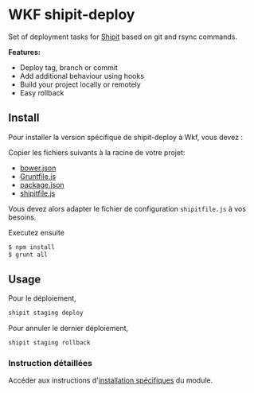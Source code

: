# WKF shipit-deploy

Set of deployment tasks for [Shipit](https://github.com/shipitjs/shipit) based on git and rsync commands.

**Features:**

- Deploy tag, branch or commit
- Add additional behaviour using hooks
- Build your project locally or remotely
- Easy rollback

## Install

Pour installer la version spécifique de shipit-deploy à Wkf, vous devez :

Copier les fichiers suivants à la racine de votre projet:

- [bower.json](https://github.com/wolters-kluwer-france/shipit-deploy/blob/master/wkf/bower.json)
- [Gruntfile.js](https://github.com/wolters-kluwer-france/shipit-deploy/blob/master/wkf/Gruntfile.js)
- [package.json](https://github.com/wolters-kluwer-france/shipit-deploy/blob/master/wkf/package.json)
- [shipitfile.js](https://github.com/wolters-kluwer-france/shipit-deploy/blob/master/wkf/shipitfile.js)

Vous devez alors adapter le fichier de configuration `shipitfile.js` à vos besoins.

Executez ensuite 

```bash
$ npm install
$ grunt all
```

## Usage

Pour le déploiement, 

```bash
shipit staging deploy
```

Pour annuler le dernier déploiement, 

```bash
shipit staging rollback
```


### Instruction détaillées

Accéder aux instructions d'[installation spécifiques](https://github.com/wolters-kluwer-france/blob/master/INSTALL.md) du module.